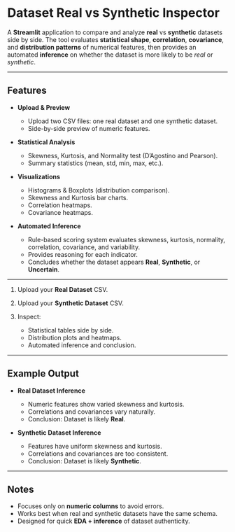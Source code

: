 # Dataset Real vs Synthetic Inspector

A **Streamlit** application to compare and analyze **real** vs **synthetic** datasets side by side.
The tool evaluates **statistical shape**, **correlation**, **covariance**, and **distribution patterns** of numerical features, then provides an automated **inference** on whether the dataset is more likely to be *real* or *synthetic*.

---

## Features

* **Upload & Preview**

  * Upload two CSV files: one real dataset and one synthetic dataset.
  * Side-by-side preview of numeric features.

* **Statistical Analysis**

  * Skewness, Kurtosis, and Normality test (D’Agostino and Pearson).
  * Summary statistics (mean, std, min, max, etc.).

* **Visualizations**

  * Histograms & Boxplots (distribution comparison).
  * Skewness and Kurtosis bar charts.
  * Correlation heatmaps.
  * Covariance heatmaps.

* **Automated Inference**

  * Rule-based scoring system evaluates skewness, kurtosis, normality, correlation, covariance, and variability.
  * Provides reasoning for each indicator.
  * Concludes whether the dataset appears **Real**, **Synthetic**, or **Uncertain**.

---

1. Upload your **Real Dataset** CSV.
2. Upload your **Synthetic Dataset** CSV.
3. Inspect:

   * Statistical tables side by side.
   * Distribution plots and heatmaps.
   * Automated inference and conclusion.

---

## Example Output

* **Real Dataset Inference**

  * Numeric features show varied skewness and kurtosis.
  * Correlations and covariances vary naturally.
  * Conclusion: Dataset is likely **Real**.

* **Synthetic Dataset Inference**

  * Features have uniform skewness and kurtosis.
  * Correlations and covariances are too consistent.
  * Conclusion: Dataset is likely **Synthetic**.

---

## Notes

* Focuses only on **numeric columns** to avoid errors.
* Works best when real and synthetic datasets have the same schema.
* Designed for quick **EDA + inference** of dataset authenticity.
